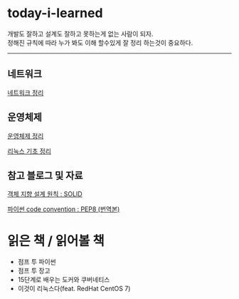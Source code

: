 # today-i-learned
개발도 잘하고 설계도 잘하고 못하는게 없는 사람이 되자.<br>
정해진 규칙에 따라 누가 봐도 이해 할수있게 잘 정리 하는것이 중요하다.


---
## 네트워크
[네트워크 정리](https://github.com/shkimm5189/today-i-learned/tree/main/Network)

## 운영체제
[운영체제 정리](https://github.com/shkimm5189/today-i-learned/tree/main/OS)

[리눅스 기초 정리](https://github.com/shkimm5189/today-i-learned/tree/main/Linux)


## 참고 블로그 및 자료  
[객체 지향 설계 원칙 : SOLID](https://www.nextree.co.kr/p6960/)

[파이썬 code convention : PEP8 (번역본)](https://luavis.me/python/python-convention)

# 읽은 책 / 읽어볼 책
- 점프 투 파이썬
- 점프 투 장고
- 15단계로 배우는 도커와 쿠버네티스
- 이것이 리눅스다(feat. RedHat CentOS 7)
